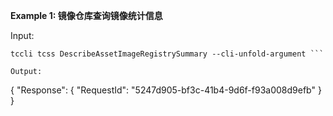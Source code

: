 **Example 1: 镜像仓库查询镜像统计信息**



Input: 

```
tccli tcss DescribeAssetImageRegistrySummary --cli-unfold-argument ```

Output: 
```
{
    "Response": {
        "RequestId": "5247d905-bf3c-41b4-9d6f-f93a008d9efb"
    }
}
```

